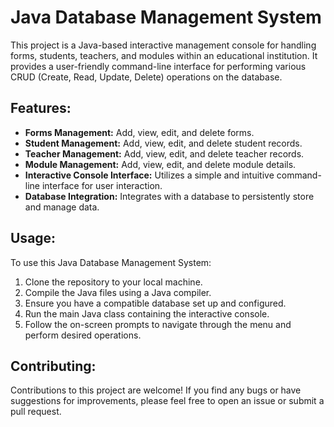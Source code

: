 # Java Database Management System

This project is a Java-based interactive management console for handling forms, students, teachers, and modules within an educational institution. It provides a user-friendly command-line interface for performing various CRUD (Create, Read, Update, Delete) operations on the database.

## Features:

- **Forms Management:** Add, view, edit, and delete forms.
- **Student Management:** Add, view, edit, and delete student records.
- **Teacher Management:** Add, view, edit, and delete teacher records.
- **Module Management:** Add, view, edit, and delete module details.
- **Interactive Console Interface:** Utilizes a simple and intuitive command-line interface for user interaction.
- **Database Integration:** Integrates with a database to persistently store and manage data.

## Usage:

To use this Java Database Management System:

1. Clone the repository to your local machine.
2. Compile the Java files using a Java compiler.
3. Ensure you have a compatible database set up and configured.
4. Run the main Java class containing the interactive console.
5. Follow the on-screen prompts to navigate through the menu and perform desired operations.

## Contributing:

Contributions to this project are welcome! If you find any bugs or have suggestions for improvements, please feel free to open an issue or submit a pull request.
